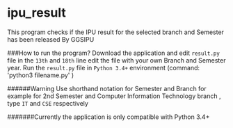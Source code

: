 ipu_result
==========

This program checks if the IPU result for the selected branch and Semester has been released By GGSIPU

###How to run the program?
Download the application and edit <code>result.py</code> file in the `13th` and `18th` line edit the file with your own Branch and Semester year.
Run the `result.py` file in `Python 3.4+` environment (command: 'python3 filename.py' )

######Warning
Use shorthand notation for Semester and Branch for example for 2nd Semester and Computer Information Technology branch , type
`IT` and `CSE` respectively

#######Currently the application is only compatible with Python 3.4+

